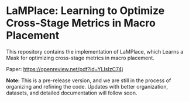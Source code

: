 # LaMPlace: Learning to Optimize Cross-Stage Metrics in Macro Placement
This repository contains the implementation of LaMPlace, which Learns a Mask for optimizing cross-stage metrics in macro placement.

Paper: https://openreview.net/pdf?id=YLIsIzC74j

**Note:** This is a pre-release version, and we are still in the process of organizing and refining the code. Updates with better organization, datasets, and detailed documentation will follow soon.